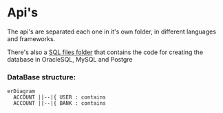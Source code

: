 # Api's

The api's are separated each one in it's own folder, in different languages and frameworks.

There's also a [SQL files folder](https://github.com/rafaeltxc/Api-s/tree/main/dataBase) that contains the code for creating the database in OracleSQL, MySQL and Postgre

### DataBase structure:
```mermaid
erDiagram
  ACCOUNT ||--|{ USER : contains
  ACCOUNT ||--|{ BANK : contains
```

